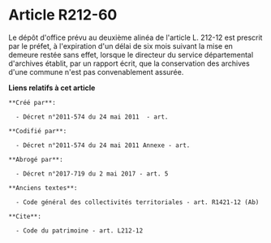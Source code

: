 # Article R212-60

Le dépôt d'office prévu au deuxième alinéa de l'article L. 212-12 est prescrit par le préfet, à l'expiration d'un délai de
six mois suivant la mise en demeure restée sans effet, lorsque le directeur du service départemental d'archives établit, par
un rapport écrit, que la conservation des archives d'une commune n'est pas convenablement assurée.

**Liens relatifs à cet article**

	**Créé par**:

	  - Décret n°2011-574 du 24 mai 2011  - art.

	**Codifié par**:

	  - Décret n°2011-574 du 24 mai 2011 Annexe - art.

	**Abrogé par**:

	  - Décret n°2017-719 du 2 mai 2017 - art. 5

	**Anciens textes**:

	  - Code général des collectivités territoriales - art. R1421-12 (Ab)

	**Cite**:

	  - Code du patrimoine - art. L212-12
